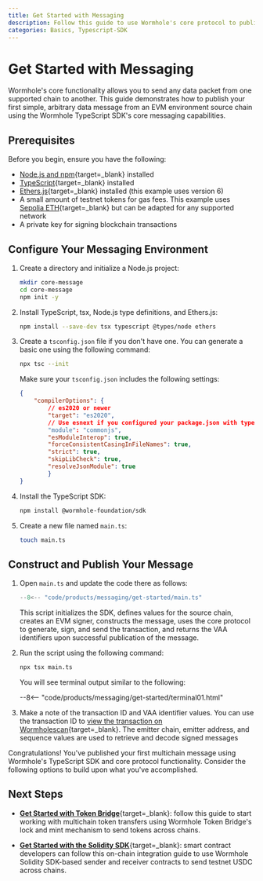 ```yaml
---
title: Get Started with Messaging
description: Follow this guide to use Wormhole's core protocol to publish a multichain message and return transaction information with VAA identifiers.
categories: Basics, Typescript-SDK
---
```


# Get Started with Messaging

Wormhole's core functionality allows you to send any data packet from one supported chain to another. This guide demonstrates how to publish your first simple, arbitrary data message from an EVM environment source chain using the Wormhole TypeScript SDK's core messaging capabilities. 

## Prerequisites

Before you begin, ensure you have the following:

- [Node.js and npm](https://docs.npmjs.com/downloading-and-installing-node-js-and-npm){target=\_blank} installed
- [TypeScript](https://www.typescriptlang.org/download/){target=\_blank} installed
- [Ethers.js](https://docs.ethers.org/v6/getting-started/){target=\_blank} installed (this example uses version 6)
- A small amount of testnet tokens for gas fees. This example uses [Sepolia ETH](https://sepolia-faucet.pk910.de/){target=\_blank} but can be adapted for any supported network
- A private key for signing blockchain transactions

## Configure Your Messaging Environment

1. Create a directory and initialize a Node.js project:

    ```bash
    mkdir core-message
    cd core-message
    npm init -y
    ```

2. Install TypeScript, tsx, Node.js type definitions, and Ethers.js:

    ```bash
    npm install --save-dev tsx typescript @types/node ethers
    ```

3. Create a `tsconfig.json` file if you don't have one. You can generate a basic one using the following command:

    ```bash
    npx tsc --init
    ```

    Make sure your `tsconfig.json` includes the following settings:

    ```json 
    {
        "compilerOptions": {
            // es2020 or newer
            "target": "es2020",
            // Use esnext if you configured your package.json with type: "module"
            "module": "commonjs",
            "esModuleInterop": true,
            "forceConsistentCasingInFileNames": true,
            "strict": true,
            "skipLibCheck": true,
            "resolveJsonModule": true
            }
    }
    ```

4. Install the TypeScript SDK:

    ```bash
    npm install @wormhole-foundation/sdk
    ```

5. Create a new file named `main.ts`:

    ```bash
    touch main.ts
    ```

## Construct and Publish Your Message

1. Open `main.ts` and update the code there as follows:

    ```ts title="main.ts"
    --8<-- "code/products/messaging/get-started/main.ts"
    ```

    This script initializes the SDK, defines values for the source chain, creates an EVM signer, constructs the message, uses the core protocol to generate, sign, and send the transaction, and returns the VAA identifiers upon successful publication of the message.

2. Run the script using the following command:

    ```bash
    npx tsx main.ts
    ```

    You will see terminal output similar to the following:

    --8<-- "code/products/messaging/get-started/terminal01.html"

3. Make a note of the transaction ID and VAA identifier values. You can use the transaction ID to [view the transaction on Wormholescan](https://wormholescan.io/#/tx/0xeb34f35f91c72e4e5198509071d24fd25d8a979aa93e2f168de075e3568e1508?network=Testnet){target=\_blank}. The emitter chain, emitter address, and sequence values are used to retrieve and decode signed messages

Congratulations! You've published your first multichain message using Wormhole's TypeScript SDK and core protocol functionality. Consider the following options to build upon what you've accomplished. 

## Next Steps

- [**Get Started with Token Bridge**](/docs/products/token-bridge/get-started/){target=\_blank}: follow this guide to start working with multichain token transfers using Wormhole Token Bridge's lock and mint mechanism to send tokens across chains.

- [**Get Started with the Solidity SDK**](/docs/tools/solidity-sdk/get-started/){target=\_blank}: smart contract developers can follow this on-chain integration guide to use Wormhole Solidity SDK-based sender and receiver contracts to send testnet USDC across chains.